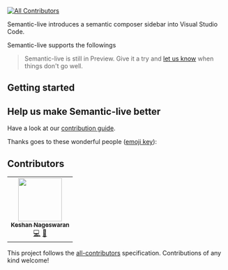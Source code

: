 [![All Contributors](https://img.shields.io/badge/all_contributors-0-orange.svg?style=flat-square)](#contributors)

Semantic-live introduces a semantic composer sidebar into Visual Studio Code.

Semantic-live supports the followings

> Semantic-live is still in Preview. Give it a try and [let us know](https://github.com/KeshShan/semantic-live/issues) when things don't go well.

## Getting started

## Help us make Semantic-live better

Have a look at our [contribution guide](./contributing.md).

Thanks goes to these wonderful people ([emoji key](https://allcontributors.org/docs/en/emoji-key)):

## Contributors

<!-- ALL-CONTRIBUTORS-LIST:START - Do not remove or modify this section -->
<!-- prettier-ignore-start -->
<!-- markdownlint-disable -->
<table>
  <tr>
    <td align="center"><a href="http://keshShan.github.io"><img src="https://avatars3.githubusercontent.com/u/12506034?v=4" width="100px;" alt=""/><br /><sub><b>Keshan Nageswaran</b></sub></a><br /><a href="https://github.com/KeshShan/semantic-live/commits?author=keshshan" title="Code">💻</a> <a href="#design-keshshan" title="Design">🎨</a></td>
  </tr>
</table>

<!-- markdownlint-enable -->
<!-- prettier-ignore-end -->
<!-- ALL-CONTRIBUTORS-LIST:END -->

This project follows the [all-contributors](https://github.com/all-contributors/all-contributors) specification. Contributions of any kind welcome!
